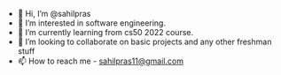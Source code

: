 - 👋 Hi, I’m @sahilpras
- 👀 I’m interested in software engineering.
- 🌱 I’m currently learning from cs50 2022 course.
- 💞️ I’m looking to collaborate on basic projects and any other freshman stuff
- 📫 How to reach me - sahilpras11@gmail.com

<!---
sahilpras/sahilpras is a ✨ special ✨ repository because its `README.md` (this file) appears on your GitHub profile.
You can click the Preview link to take a look at your changes.
--->
